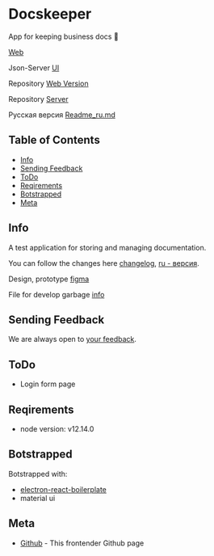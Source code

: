 # Docskeeper
App for keeping business docs :office:

[Web](https://barklim.github.io/DocskeeperWeb/)

Json-Server [UI](https://my-json-server.typicode.com/Barklim/DocskeeperServer)

Repository [Web Version](https://github.com/Barklim/DocskeeperWeb)

Repository [Server](https://github.com/Barklim/DocskeeperServer)

Русская версия [Readme_ru.md](https://github.com/Barklim/Docskeeper/blob/master/README_RU.md)

## Table of Contents

- [Info](#info)
- [Sending Feedback](#sending-Feedback)
- [ToDo](#todo)
- [Reqirements](#reqirements)
- [Botstrapped](#botstrapped)
- [Meta](#Meta)

## Info

A test application for storing and managing documentation.

You can follow the changes here [changelog](https://github.com/Barklim/Docskeeper/blob/master/CHANGELOG.md), [ru - версия](https://github.com/Barklim/Docskeeper/blob/master/CHANGELOG_RU.md).

Design, prototype [figma](https://www.figma.com/file/Wz0Bu4QdIA2Zj6RYIAlFR8/Docskeeper?node-id=0%3A10)

File for develop garbage [info](https://github.com/Barklim/Docskeeper/blob/master/g.md)

## Sending Feedback

We are always open to [your feedback](https://github.com/Barklim/Docskeeper/issues).

## ToDo

- Login form page

## Reqirements

- node version: v12.14.0

## Botstrapped

Botstrapped with:
- [electron-react-boilerplate](https://github.com/electron-react-boilerplate/electron-react-boilerplate)
- material ui

## Meta

- [Github](https://github.com/Barklim) - This frontender Github page